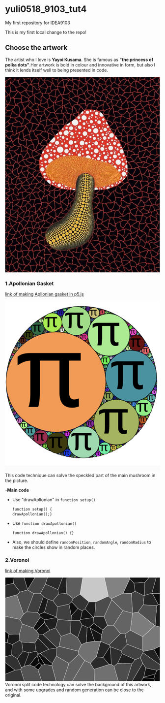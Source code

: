 # yuli0518_9103_tut4
My first repository for IDEA9103

This is my first local change to the repo!

## Choose the artwork
The artist who I love is **Yayoi Kusama**. She is famous as **"the princess of polka dots"**.Her artwork is bold in colour and innovative in form, but also I think it lends itself well to being presented in code.

![An image of the artwork](assets/YAYOI%20KUSAMA.jpg)

### 1.Apollonian Gasket

[link of making Apllonian gasket in p5.js](https://editor.p5js.org/jcponce/sketches/9yollBM7C)

![An image of the example](assets/Apollonian.png)
This code technique can solve the speckled part of the main mushroom in the picture.

**-Main code**

- Use "drawApllonian" in `function setup()` 
  
  ```
  function setup() {
  drawApollonian();}
  ```
- Use `function drawApollonian()`
  ```
  function drawApollonian() {}
  ```
- Also, we should define `randomPosition`, `randomAngle`, `randomRadius` to make the circles show in random places.


### 2.Voronoi
[link of making Voronoi](https://editor.p5js.org/MR-Addict/sketches/VthoYyYFm)

![An image of the example](assets/Voronoi.png)
Voronoi split code technology can solve the background of this artwork, and with some upgrades and random generation can be close to the original.
